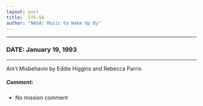 ```yaml
---
layout: post
title:  STS-54
author: "NASA: Music to Wake Up By"
---
```


----
### DATE: January 19, 1993
----
Ain't Misbehavin by Eddie Higgins and Rebecca Parris

##### Comment:
* No mission comment
